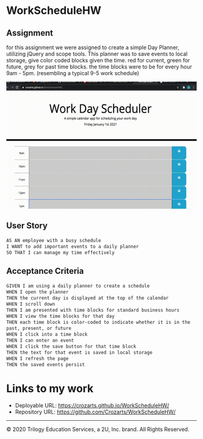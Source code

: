 # WorkScheduleHW

## Assignment 
for this assignment we were assigned to create a simple Day Planner, utilizing jQuery and scope tools. This planner was to save events to local storage, give color coded blocks given the time. red for current, green for future, grey for past time blocks. the time blocks were to be for every hour 9am - 5pm. (resembling a typical 9-5 work schedule)

![WorkScheduler](assets/img/workSched.gif)

## User Story

```
AS AN employee with a busy schedule
I WANT to add important events to a daily planner
SO THAT I can manage my time effectively
```

## Acceptance Criteria

```
GIVEN I am using a daily planner to create a schedule
WHEN I open the planner
THEN the current day is displayed at the top of the calendar
WHEN I scroll down
THEN I am presented with time blocks for standard business hours
WHEN I view the time blocks for that day
THEN each time block is color-coded to indicate whether it is in the past, present, or future
WHEN I click into a time block
THEN I can enter an event
WHEN I click the save button for that time block
THEN the text for that event is saved in local storage
WHEN I refresh the page
THEN the saved events persist
```

# Links to my work
* Deployable URL: https://crozarts.github.io/WorkScheduleHW/
* Repository URL: https://github.com/Crozarts/WorkScheduleHW/

- - -
© 2020 Trilogy Education Services, a 2U, Inc. brand. All Rights Reserved.
